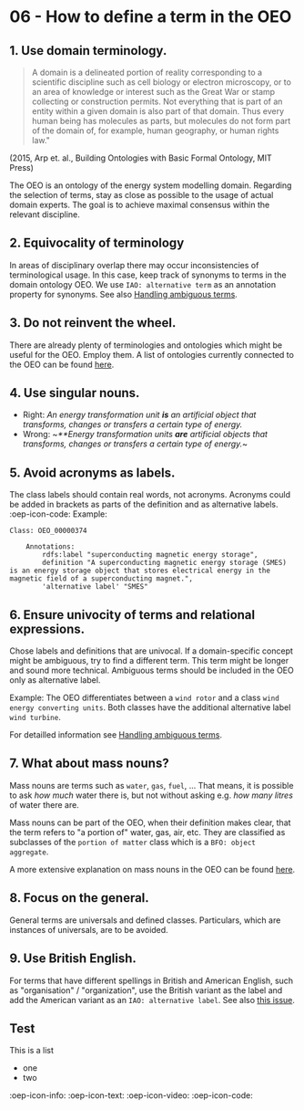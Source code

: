 # 06 - How to define a term in the OEO

## 1. Use domain terminology.
> A domain is a delineated portion of reality corresponding to a scientific discipline such as cell biology or electron microscopy, or to an area of knowledge or interest such as the Great War or stamp collecting or construction permits. Not everything that is part of an entity within a given domain is also part of that domain. Thus every human being has molecules as parts, but molecules do not form part of the domain of, for example, human geography, or human rights law."

(2015, Arp et. al., Building Ontologies with Basic Formal Ontology, MIT Press)

The OEO is an ontology of the energy system modelling domain. Regarding the selection of terms, stay as close as possible to the usage of actual domain experts. The goal is to achieve maximal consensus within the relevant discipline. 

## 2. Equivocality of terminology
In areas of disciplinary overlap there may occur inconsistencies of terminological usage. In this case, keep track of synonyms to terms in the domain ontology OEO. We use `IAO: alternative term` as an annotation property for synonyms. See also [Handling ambiguous terms](https://github.com/OpenEnergyPlatform/ontology/wiki/Handling-ambiguous-terms).

## 3. Do not reinvent the wheel. 
There are already plenty of terminologies and ontologies which might be useful for the OEO. Employ them. A list of ontologies currently connected to the OEO can be found [here](https://github.com/OpenEnergyPlatform/ontology/wiki/Use-of-external-ontologies).

## 4. Use singular nouns.
* Right: _An energy transformation unit **is** an artificial object that transforms, changes or transfers a certain type of energy._
* Wrong: ~_**Energy transformation units **are** artificial objects that transforms, changes or transfers a certain type of energy._~

## 5. Avoid acronyms as labels.

The class labels should contain real words, not acronyms. Acronyms could be added in brackets as parts of the definition and as alternative labels.
:oep-icon-code: Example:
```
Class: OEO_00000374

    Annotations:
        rdfs:label "superconducting magnetic energy storage",
        definition "A superconducting magnetic energy storage (SMES) is an energy storage object that stores electrical energy in the magnetic field of a superconducting magnet.",
        'alternative label' "SMES"

```

## 6. Ensure univocity of terms and relational expressions.

Chose labels and definitions that are univocal. If a domain-specific concept might be ambiguous, try to find a different term. This term might be longer and sound more technical. Ambiguous terms should be included in the OEO only as alternative label.

Example: The OEO differentiates between a `wind rotor` and a class `wind energy converting units`. Both classes have the additional alternative label `wind turbine`.

For detailled information see [Handling ambiguous terms](https://github.com/OpenEnergyPlatform/ontology/wiki/Handling-ambiguous-terms).

## 7. What about mass nouns?
Mass nouns are terms such as `water`,  `gas`,  `fuel`, ... That means, it is possible to ask _how much_ water there is, but not without asking e.g. _how many litres_ of water there are. 

Mass nouns can be part of the OEO, when their definition makes clear, that the term refers to "a portion of" water, gas, air, etc. They are classified as subclasses of the `portion of matter` class which is a `BFO: object aggregate`. 

A more extensive explanation on mass nouns in the OEO can be found [here](https://github.com/OpenEnergyPlatform/ontology/wiki/Explanation-on-mass-nouns).

## 8. Focus on the general.
General terms are universals and defined classes. Particulars, which are instances of universals, are to be avoided. 

## 9. Use British English.
For terms that have different spellings in British and American English, such as "organisation" / "organization", use the British variant as the label and add the American variant as an `IAO: alternative label`. See also [this issue](https://github.com/OpenEnergyPlatform/ontology/issues/771).

## Test 
This is a list
* one
* two

:oep-icon-info:
:oep-icon-text:
:oep-icon-video:
:oep-icon-code:
